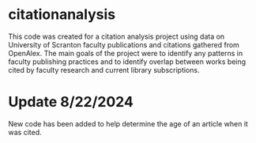 # citationanalysis
This code was created for a citation analysis project using data on University of Scranton faculty publications and citations gathered from OpenAlex. The main goals of the project were to identify any patterns in faculty publishing practices and to identify overlap between works being cited by faculty research and current library subscriptions. 
# Update 8/22/2024
New code has been added to help determine the age of an article when it was cited.  
